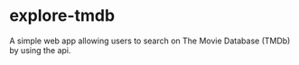 # explore-tmdb
A simple web app allowing users to search on The Movie Database (TMDb) by using the api.
